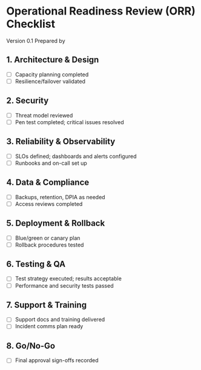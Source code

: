 # Operational Readiness Review (ORR) Checklist

Version 0.1
Prepared by <author>
<organization>
<date created>

## 1. Architecture & Design
- [ ] Capacity planning completed
- [ ] Resilience/failover validated

## 2. Security
- [ ] Threat model reviewed
- [ ] Pen test completed; critical issues resolved

## 3. Reliability & Observability
- [ ] SLOs defined; dashboards and alerts configured
- [ ] Runbooks and on-call set up

## 4. Data & Compliance
- [ ] Backups, retention, DPIA as needed
- [ ] Access reviews completed

## 5. Deployment & Rollback
- [ ] Blue/green or canary plan
- [ ] Rollback procedures tested

## 6. Testing & QA
- [ ] Test strategy executed; results acceptable
- [ ] Performance and security tests passed

## 7. Support & Training
- [ ] Support docs and training delivered
- [ ] Incident comms plan ready

## 8. Go/No-Go
- [ ] Final approval sign-offs recorded

